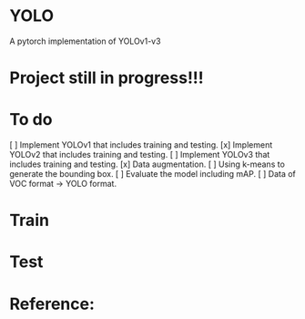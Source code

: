 # YOLO
A pytorch implementation of YOLOv1-v3

# Project still in progress!!!

# To do
[ ] Implement YOLOv1 that includes training and testing.
[x] Implement YOLOv2 that includes training and testing.
[ ] Implement YOLOv3 that includes training and testing.
[x] Data augmentation.
[ ] Using k-means to generate the bounding box.
[ ] Evaluate the model including mAP.
[ ] Data of VOC format -> YOLO format.

# Train

# Test

# Reference:
